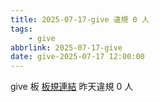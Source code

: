 ```yaml
---
title: 2025-07-17-give 違規 0 人
tags:
    - give
abbrlink: 2025-07-17-give
date: give-2025-07-17 12:00:00
---
```

give 板 [板規連結](https://www.ptt.cc/bbs/give/M.1612495900.A.C32.html)
昨天違規 0 人

